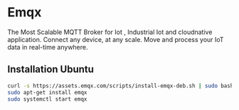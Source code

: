 # Emqx
The Most Scalable MQTT Broker for Iot , Industrial Iot and cloudnative application.
Connect any device, at any scale. Move and process your IoT data in real-time anywhere.

## Installation Ubuntu

```bash
curl -s https://assets.emqx.com/scripts/install-emqx-deb.sh | sudo bash
sudo apt-get install emqx
sudo systemctl start emqx
```

